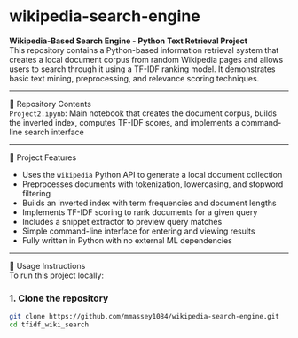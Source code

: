# wikipedia-search-engine


**Wikipedia-Based Search Engine - Python Text Retrieval Project**  
This repository contains a Python-based information retrieval system that creates a local document corpus from random Wikipedia pages and allows users to search through it using a TF-IDF ranking model. It demonstrates basic text mining, preprocessing, and relevance scoring techniques.

---

📁 Repository Contents  
`Project2.ipynb`: Main notebook that creates the document corpus, builds the inverted index, computes TF-IDF scores, and implements a command-line search interface  

---

🌟 Project Features  
- Uses the `wikipedia` Python API to generate a local document collection  
- Preprocesses documents with tokenization, lowercasing, and stopword filtering  
- Builds an inverted index with term frequencies and document lengths  
- Implements TF-IDF scoring to rank documents for a given query  
- Includes a snippet extractor to preview query matches  
- Simple command-line interface for entering and viewing results  
- Fully written in Python with no external ML dependencies  

---

🚀 Usage Instructions  
To run this project locally:

### 1. Clone the repository

```bash
git clone https://github.com/mmassey1084/wikipedia-search-engine.git
cd tfidf_wiki_search
